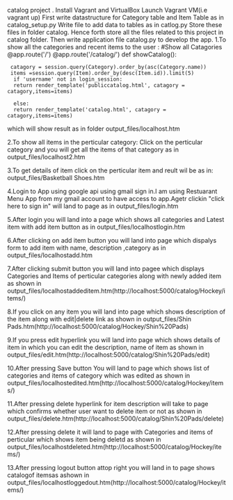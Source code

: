 catalog project .
Install Vagrant and VirtualBox
Launch Vagrant VM(i.e vagrant up)
First write datastructure for Category table and Item Table as in catalog_setup.py
Write file to add data to tables as in catlog.py
Store these files in folder catalog.
Hence forth store all the files related to this project in catalog folder.
Then write application file catalog.py to develop the app.
1.To show all the categories and recent items to the user :
      #Show all Catagories
     @app.route('/')
     @app.route('/catalog/')
     def showCatalog():

     catagory = session.query(Category).order_by(asc(Category.name))
     items =session.query(Item).order_by(desc(Item.id)).limit(5)
      if 'username' not in login_session:
      return render_template('publiccatalog.html', catagory = catagory,items=items)

      else:
      return render_template('catalog.html', catagory = catagory,items=items)
  which will show result as in folder output_files/localhost.htm


2.To show all items in the perticular category:
Click on the perticular category and you will get all the items of that category as in output_files/localhost2.htm


3.To get details of item click on the perticular item and reult wil be as in:
output_files/Basketball Shoes.htm

4.Login to App using google api using gmail sign in.I am using Restuarant Menu App from my gmail account to have access to app.Agetr clickin "click here to sign in" will land to page as in output_files/login.htm

5.After login you will land into a page which shows all categories and Latest item with add item button as in output_files/localhostlogin.htm

6.After clicking on add item button you will land into page which dispalys form to add item with name, description ,category as in output_files/localhostadd.htm

7.After clicking submit button you will land into pagee which displays Categories and Items of perticular categories along with newly added item as shown in output_files/localhostaddeditem.htm(http://localhost:5000/catalog/Hockey/items/)

8.If you click on any item you will land into page which shows description of the item along with edit|delete link as shown in output_files/Shin Pads.htm(http://localhost:5000/catalog/Hockey/Shin%20Pads)

9.If you press edit hyperlink you will land into page which shows details of item in which you can edit the description, name of item as shown in output_files/edit.htm(http://localhost:5000/catalog/Shin%20Pads/edit)

10.After pressing Save button You will land to page which shows list of categories and items of category which was edited as shown in output_files/localhostedited.htm(http://localhost:5000/catalog/Hockey/items/)

11.After pressing delete hyperlink for item description will take to page which confirms whether user want to delete item or not as shown in output_files/delete.htm(http://localhost:5000/catalog/Shin%20Pads/delete)

12.After pressing delete it will land to page with Categories and items of perticular which shows item being deletd as shown in output_files/localhostdeleted.htm(http://localhost:5000/catalog/Hockey/items/)

13.After pressing logout button attop right you will land in to page shows catalogof itemsas ashown in output_files/localhostloggedout.htm(http://localhost:5000/catalog/Hockey/items/)




  


      


